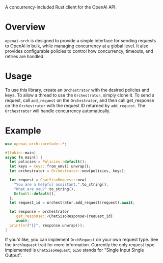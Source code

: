 A concurrency-included Rust client for the OpenAI API.

# Overview
`openai-orch` is designed to provide a simple interface for sending requests
to OpenAI in bulk, while managing concurrency at a global level. It also
provides configurable policies to control how concurrency, timeouts, and
retries are handled.

# Usage
To use this library, create an `Orchestrator` with the desired policies and
keys. To allow a thread to use the `Orchestrator`, simply clone it. To send
a request, call `add_request` on the `Orchestrator`, and then call get_response
on the `Orchestrator` with the request ID returned by `add_request`. The
`Orchestrator` will handle concurrency automatically.

# Example

```rust
use openai_orch::prelude::*;

#[tokio::main]
async fn main() {
  let policies = Policies::default();
  let keys = Keys::from_env().unwrap();
  let orchestrator = Orchestrator::new(policies, keys);

  let request = ChatSisoRequest::new(
    "You are a helpful assistant.".to_string(),
    "What are you?".to_string(),
    Default::default(),
  );
  let request_id = orchestrator.add_request(request).await;

  let response = orchestrator
    .get_response::<ChatSisoResponse>(request_id)
    .await;
  println!("{}", response.unwrap());
}

```
If you'd like, you can implement `OrchRequest` on your own request type.
See the `OrchRequest` trait for more information. Currently the only request
type implemented is `ChatSisoRequest`; `SISO` stands for "Single Input Single
Output".
